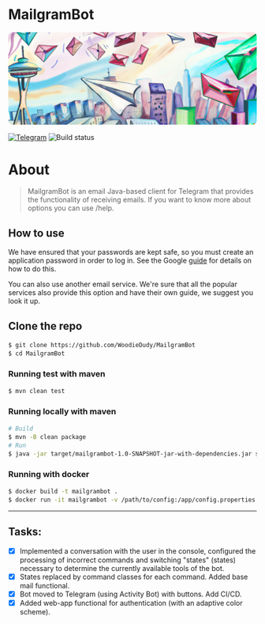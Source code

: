 # MailgramBot

> 
<img src="assets/snippet.png" alt="snippet.png">

[![Telegram](https://badgen.net/badge/icon/telegram?icon=telegram&label=open)](https://t.me/CoolMailgramBot)
![Build status](https://github.com/WoodieDudy/MailgramBot/actions/workflows/test_and_pub.yml/badge.svg?branch=dev)

# About
> MailgramBot is an email Java-based client for Telegram that provides the functionality of receiving emails.
If you want to know more about options you can use /help.

## How to use
We have ensured that your passwords are kept safe, so you must create an application password in order to log in. See the Google [guide](https://support.google.com/accounts/answer/185833?hl=en) for details on how to do this.

You can also use another email service. We're sure that all the popular services also provide this option and have their own guide, we suggest you look it up.

## Clone the repo
```sh
$ git clone https://github.com/WoodieDudy/MailgramBot
$ cd MailgramBot
```

### Running test with maven
```sh
$ mvn clean test
```

### Running locally with maven
```sh
# Build
$ mvn -B clean package
# Run 
$ java -jar target/mailgrambot-1.0-SNAPSHOT-jar-with-dependencies.jar src/main/resources/config.properties
```

### Running with docker
```sh
$ docker build -t mailgrambot .
$ docker run -it mailgrambot -v /path/to/config:/app/config.properties
```
___
## Tasks:
- [x] Implemented a conversation with the user in the console, configured the processing of incorrect commands and switching "states" (states)
   necessary to determine the currently available tools of the bot.
- [x] States replaced by command classes for each command. Added base mail functional.
- [x] Bot moved to Telegram (using Activity Bot) with buttons. Add CI/CD.
- [x] Added web-app functional for authentication (with an adaptive color scheme).